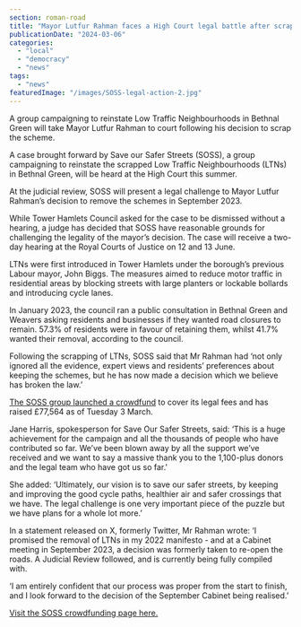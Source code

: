 ```yaml
---
section: roman-road
title: "Mayor Lutfur Rahman faces a High Court legal battle after scrapping LTNs"
publicationDate: "2024-03-06"
categories: 
  - "local"
  - "democracy"
  - "news"
tags: 
  - "news"
featuredImage: "/images/SOSS-legal-action-2.jpg"
---
```


A group campaigning to reinstate Low Traffic Neighbourhoods in Bethnal Green will take Mayor Lutfur Rahman to court following his decision to scrap the scheme.

A case brought forward by Save our Safer Streets (SOSS), a group campaigning to reinstate the scrapped Low Traffic Neighbourhoods (LTNs) in Bethnal Green, will be heard at the High Court this summer. 

At the judicial review, SOSS will present a legal challenge to Mayor Lutfur Rahman’s decision to remove the schemes in September 2023. 

While Tower Hamlets Council asked for the case to be dismissed without a hearing, a judge has decided that SOSS have reasonable grounds for challenging the legality of the mayor’s decision. The case will receive a two-day hearing at the Royal Courts of Justice on 12 and 13 June. 

LTNs were first introduced in Tower Hamlets under the borough’s previous Labour mayor, John Biggs. The measures aimed to reduce motor traffic in residential areas by blocking streets with large planters or lockable bollards and introducing cycle lanes. 

In January 2023, the council ran a public consultation in Bethnal Green and Weavers asking residents and businesses if they wanted road closures to remain. 57.3% of residents were in favour of retaining them, whilst 41.7% wanted their removal, according to the council. 

Following the scrapping of LTNs, SOSS said that Mr Rahman had ‘not only ignored all the evidence, expert views and residents’ preferences about keeping the schemes, but he has now made a decision which we believe has broken the law.’

[The SOSS group launched a crowdfund](https://romanroadlondon.com/campaigners-legal-action-tower-hamlets-council-low-traffic-neighbourhoods/) to cover its legal fees and has raised £77,564 as of Tuesday 3 March.

Jane Harris, spokesperson for Save Our Safer Streets, said: ‘This is a huge achievement for the campaign and all the thousands of people who have contributed so far. We’ve been blown away by all the support we’ve received and we want to say a massive thank you to the 1,100-plus donors and the legal team who have got us so far.'

She added: ‘Ultimately, our vision is to save our safer streets, by keeping and improving the good cycle paths, healthier air and safer crossings that we have. The legal challenge is one very important piece of the puzzle but we have plans for a whole lot more.’

In a statement released on X, formerly Twitter, Mr Rahman wrote: ‘I promised the removal of LTNs in my 2022 manifesto - and at a Cabinet meeting in September 2023, a decision was formerly taken to re-open the roads. A Judicial Review followed, and is currently being fully compiled with.

‘I am entirely confident that our process was proper from the start to finish, and I look forward to the decision of the September Cabinet being realised.’

[Visit the SOSS crowdfunding page here.](https://www.crowdjustice.com/case/save-our-safer-streets-in-tower-hamlets/) 

